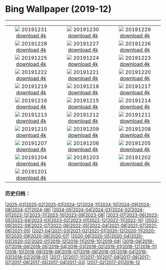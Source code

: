 # Bing Wallpaper (2019-12)
**************
| | | |
|:-:|:-:|:-:|
| ![](https://www.bing.com/th?id=OHR.SnowHare_ZH-CN9767012872_1920x1080.jpg) 20191231 [download 4k](https://www.bing.com/th?id=OHR.SnowHare_ZH-CN9767012872_UHD.jpg) | ![](https://www.bing.com/th?id=OHR.NYEBacknang_ZH-CN6301969939_1920x1080.jpg) 20191230 [download 4k](https://www.bing.com/th?id=OHR.NYEBacknang_ZH-CN6301969939_UHD.jpg) | ![](https://www.bing.com/th?id=OHR.SkyIslands_ZH-CN6229467399_1920x1080.jpg) 20191229 [download 4k](https://www.bing.com/th?id=OHR.SkyIslands_ZH-CN6229467399_UHD.jpg) |
| ![](https://www.bing.com/th?id=OHR.RamsauHinterseeEislauf_ZH-CN9685733410_1920x1080.jpg) 20191228 [download 4k](https://www.bing.com/th?id=OHR.RamsauHinterseeEislauf_ZH-CN9685733410_UHD.jpg) | ![](https://www.bing.com/th?id=OHR.TrumpeterWinter_ZH-CN6156392179_1920x1080.jpg) 20191227 [download 4k](https://www.bing.com/th?id=OHR.TrumpeterWinter_ZH-CN6156392179_UHD.jpg) | ![](https://www.bing.com/th?id=OHR.FrozenTree_ZH-CN9591258534_1920x1080.jpg) 20191226 [download 4k](https://www.bing.com/th?id=OHR.FrozenTree_ZH-CN9591258534_UHD.jpg) |
| ![](https://www.bing.com/th?id=OHR.SloveniaAlps_ZH-CN6052706424_1920x1080.jpg) 20191225 [download 4k](https://www.bing.com/th?id=OHR.SloveniaAlps_ZH-CN6052706424_UHD.jpg) | ![](https://www.bing.com/th?id=OHR.WarsawXmas_ZH-CN5981724395_1920x1080.jpg) 20191224 [download 4k](https://www.bing.com/th?id=OHR.WarsawXmas_ZH-CN5981724395_UHD.jpg) | ![](https://www.bing.com/th?id=OHR.ReindeerNorway_ZH-CN5913190372_1920x1080.jpg) 20191223 [download 4k](https://www.bing.com/th?id=OHR.ReindeerNorway_ZH-CN5913190372_UHD.jpg) |
| ![](https://www.bing.com/th?id=OHR.AiringGrievances_ZH-CN5830208720_1920x1080.jpg) 20191222 [download 4k](https://www.bing.com/th?id=OHR.AiringGrievances_ZH-CN5830208720_UHD.jpg) | ![](https://www.bing.com/th?id=OHR.Dongzhi2019_ZH-CN6252826480_1920x1080.jpg) 20191221 [download 4k](https://www.bing.com/th?id=OHR.Dongzhi2019_ZH-CN6252826480_UHD.jpg) | ![](https://www.bing.com/th?id=OHR.RealSnowflake_ZH-CN5687037252_1920x1080.jpg) 20191220 [download 4k](https://www.bing.com/th?id=OHR.RealSnowflake_ZH-CN5687037252_UHD.jpg) |
| ![](https://www.bing.com/th?id=OHR.MauiEucalyptus_ZH-CN5616197787_1920x1080.jpg) 20191219 [download 4k](https://www.bing.com/th?id=OHR.MauiEucalyptus_ZH-CN5616197787_UHD.jpg) | ![](https://www.bing.com/th?id=OHR.ValleyForge_ZH-CN8129420249_1920x1080.jpg) 20191218 [download 4k](https://www.bing.com/th?id=OHR.ValleyForge_ZH-CN8129420249_UHD.jpg) | ![](https://www.bing.com/th?id=OHR.HallXmasMarket_ZH-CN8059544504_1920x1080.jpg) 20191217 [download 4k](https://www.bing.com/th?id=OHR.HallXmasMarket_ZH-CN8059544504_UHD.jpg) |
| ![](https://www.bing.com/th?id=OHR.TempleofSaturn_ZH-CN7983217544_1920x1080.jpg) 20191216 [download 4k](https://www.bing.com/th?id=OHR.TempleofSaturn_ZH-CN7983217544_UHD.jpg) | ![](https://www.bing.com/th?id=OHR.ReconciliationDay_ZH-CN7914130812_1920x1080.jpg) 20191215 [download 4k](https://www.bing.com/th?id=OHR.ReconciliationDay_ZH-CN7914130812_UHD.jpg) | ![](https://www.bing.com/th?id=OHR.NutsWeekend_ZH-CN7847508117_1920x1080.jpg) 20191214 [download 4k](https://www.bing.com/th?id=OHR.NutsWeekend_ZH-CN7847508117_UHD.jpg) |
| ![](https://www.bing.com/th?id=OHR.SpruceGrouse_ZH-CN7756892167_1920x1080.jpg) 20191213 [download 4k](https://www.bing.com/th?id=OHR.SpruceGrouse_ZH-CN7756892167_UHD.jpg) | ![](https://www.bing.com/th?id=OHR.LandwasserViaduct_ZH-CN7692075960_1920x1080.jpg) 20191212 [download 4k](https://www.bing.com/th?id=OHR.LandwasserViaduct_ZH-CN7692075960_UHD.jpg) | ![](https://www.bing.com/th?id=OHR.SheepCoteClod_ZH-CN7630556554_1920x1080.jpg) 20191211 [download 4k](https://www.bing.com/th?id=OHR.SheepCoteClod_ZH-CN7630556554_UHD.jpg) |
| ![](https://www.bing.com/th?id=OHR.TengbocheMonastery_ZH-CN7555740661_1920x1080.jpg) 20191210 [download 4k](https://www.bing.com/th?id=OHR.TengbocheMonastery_ZH-CN7555740661_UHD.jpg) | ![](https://www.bing.com/th?id=OHR.Seidenschwanz_ZH-CN7486965726_1920x1080.jpg) 20191209 [download 4k](https://www.bing.com/th?id=OHR.Seidenschwanz_ZH-CN7486965726_UHD.jpg) | ![](https://www.bing.com/th?id=OHR.BlueChip_ZH-CN7376022522_1920x1080.jpg) 20191208 [download 4k](https://www.bing.com/th?id=OHR.BlueChip_ZH-CN7376022522_UHD.jpg) |
| ![](https://www.bing.com/th?id=OHR.PurpleWeekend_ZH-CN7324572668_1920x1080.jpg) 20191207 [download 4k](https://www.bing.com/th?id=OHR.PurpleWeekend_ZH-CN7324572668_UHD.jpg) | ![](https://www.bing.com/th?id=OHR.KochiFall_ZH-CN7256567323_1920x1080.jpg) 20191206 [download 4k](https://www.bing.com/th?id=OHR.KochiFall_ZH-CN7256567323_UHD.jpg) | ![](https://www.bing.com/th?id=OHR.NambungPinnacles_ZH-CN7198283991_1920x1080.jpg) 20191205 [download 4k](https://www.bing.com/th?id=OHR.NambungPinnacles_ZH-CN7198283991_UHD.jpg) |
| ![](https://www.bing.com/th?id=OHR.CanadaTreeFarm_ZH-CN6478268657_1920x1080.jpg) 20191204 [download 4k](https://www.bing.com/th?id=OHR.CanadaTreeFarm_ZH-CN6478268657_UHD.jpg) | ![](https://www.bing.com/th?id=OHR.RhinosOxpecker_ZH-CN6392794613_1920x1080.jpg) 20191203 [download 4k](https://www.bing.com/th?id=OHR.RhinosOxpecker_ZH-CN6392794613_UHD.jpg) | ![](https://www.bing.com/th?id=OHR.PuffinSharing_ZH-CN6330890743_1920x1080.jpg) 20191202 [download 4k](https://www.bing.com/th?id=OHR.PuffinSharing_ZH-CN6330890743_UHD.jpg) |
| ![](https://www.bing.com/th?id=OHR.PortlandDawn_ZH-CN6187930845_1920x1080.jpg) 20191201 [download 4k](https://www.bing.com/th?id=OHR.PortlandDawn_ZH-CN6187930845_UHD.jpg) |  |  |

### 历史归档：

|[2025-03](/../2025-03/2025-03.md)|[2025-02](/../2025-02/2025-02.md)|[2025-01](/../2025-01/2025-01.md)|[2024-12](/../2024-12/2024-12.md)|[2024-11](/../2024-11/2024-11.md)|[2024-10](/../2024-10/2024-10.md)|[2024-09](/../2024-09/2024-09.md)|[2024-08](/../2024-08/2024-08.md)|[2024-07](/../2024-07/2024-07.md)|[2024-06](/../2024-06/2024-06.md)|
|[2024-05](/../2024-05/2024-05.md)|[2024-04](/../2024-04/2024-04.md)|[2024-03](/../2024-03/2024-03.md)|[2024-02](/../2024-02/2024-02.md)|[2024-01](/../2024-01/2024-01.md)|[2023-12](/../2023-12/2023-12.md)|[2023-11](/../2023-11/2023-11.md)|[2023-10](/../2023-10/2023-10.md)|[2023-09](/../2023-09/2023-09.md)|[2023-08](/../2023-08/2023-08.md)|
|[2023-07](/../2023-07/2023-07.md)|[2023-06](/../2023-06/2023-06.md)|[2023-05](/../2023-05/2023-05.md)|[2023-04](/../2023-04/2023-04.md)|[2023-03](/../2023-03/2023-03.md)|[2023-02](/../2023-02/2023-02.md)|[2023-01](/../2023-01/2023-01.md)|[2022-12](/../2022-12/2022-12.md)|[2022-11](/../2022-11/2022-11.md)|[2022-10](/../2022-10/2022-10.md)|
|[2022-09](/../2022-09/2022-09.md)|[2022-08](/../2022-08/2022-08.md)|[2022-07](/../2022-07/2022-07.md)|[2022-06](/../2022-06/2022-06.md)|[2022-05](/../2022-05/2022-05.md)|[2022-04](/../2022-04/2022-04.md)|[2021-08](/../2021-08/2021-08.md)|[2021-07](/../2021-07/2021-07.md)|[2021-06](/../2021-06/2021-06.md)|[2021-05](/../2021-05/2021-05.md)|
|[2021-04](/../2021-04/2021-04.md)|[2021-03](/../2021-03/2021-03.md)|[2021-02](/../2021-02/2021-02.md)|[2021-01](/../2021-01/2021-01.md)|[2020-12](/../2020-12/2020-12.md)|[2020-11](/../2020-11/2020-11.md)|[2020-10](/../2020-10/2020-10.md)|[2020-09](/../2020-09/2020-09.md)|[2020-08](/../2020-08/2020-08.md)|[2020-07](/../2020-07/2020-07.md)|
|[2020-06](/../2020-06/2020-06.md)|[2020-05](/../2020-05/2020-05.md)|[2020-04](/../2020-04/2020-04.md)|[2020-03](/../2020-03/2020-03.md)|[2020-02](/../2020-02/2020-02.md)|[2020-01](/../2020-01/2020-01.md)|[2019-12](/2019-12.md)|[2019-11](/../2019-11/2019-11.md)|[2019-10](/../2019-10/2019-10.md)|[2019-09](/../2019-09/2019-09.md)|
|[2019-08](/../2019-08/2019-08.md)|[2019-07](/../2019-07/2019-07.md)|[2019-06](/../2019-06/2019-06.md)|[2019-05](/../2019-05/2019-05.md)|[2019-04](/../2019-04/2019-04.md)|[2019-03](/../2019-03/2019-03.md)|[2019-02](/../2019-02/2019-02.md)|[2019-01](/../2019-01/2019-01.md)|[2018-12](/../2018-12/2018-12.md)|[2018-11](/../2018-11/2018-11.md)|
|[2018-10](/../2018-10/2018-10.md)|[2018-09](/../2018-09/2018-09.md)|[2018-08](/../2018-08/2018-08.md)|[2018-07](/../2018-07/2018-07.md)|[2018-06](/../2018-06/2018-06.md)|[2018-05](/../2018-05/2018-05.md)|[2018-04](/../2018-04/2018-04.md)|[2018-03](/../2018-03/2018-03.md)|[2018-02](/../2018-02/2018-02.md)|[2018-01](/../2018-01/2018-01.md)|
|[2017-12](/../2017-12/2017-12.md)|[2017-11](/../2017-11/2017-11.md)|[2017-10](/../2017-10/2017-10.md)|[2017-09](/../2017-09/2017-09.md)|[2017-08](/../2017-08/2017-08.md)|[2017-07](/../2017-07/2017-07.md)|[2017-06](/../2017-06/2017-06.md)|[2017-05](/../2017-05/2017-05.md)|[2017-04](/../2017-04/2017-04.md)|[2017-03](/../2017-03/2017-03.md)|
|[2017-02](/../2017-02/2017-02.md)|[2017-01](/../2017-01/2017-01.md)|[2016-12](/../2016-12/2016-12.md)